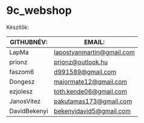  # 9c_webshop
 
 Készítők:
 
 |GITHUBNÉV:|	EMAIL:|
 |----------|-------|
LapMa	| lapostyanmartin@gmail.com
prionz	| prionz@outlook.hu
faszom6	| d991589@gmail.com
Dongesz	| majormate12@gmail.com
ezjolesz	| toth.kende06@gmail.com
JanosVitez	| pakutamas173@gmail.com	
DavidBekenyi |	bekenyidavid5@gmail.com

